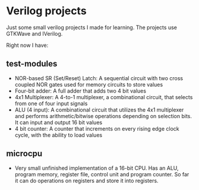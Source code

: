 # Verilog projects

Just some small verilog projects I made for learning. The projects use GTKWave and IVerilog.

Right now I have:
## test-modules
- NOR-based SR (Set/Reset) Latch: A sequential circuit with two cross coupled NOR gates used for memory circuits to store values
- Four-bit adder: A full adder that adds two 4 bit values
- 4x1 Multiplexer: A 4-to-1 multiplexer, a combinational circuit, that selects from one of four input signals
- ALU (4 input): A combinational circuit that utilizes the 4x1 multiplexer and performs arithmetic/bitwise operations depending on selection bits. It can input and output 16 bit values
- 4 bit counter: A counter that increments on every rising edge clock cycle, with the ability to load values

## microcpu
- Very small unfinished implementation of a 16-bit CPU. Has an ALU, program memory, register file, control unit and program counter. So far it can do operations on registers and store it into registers.
